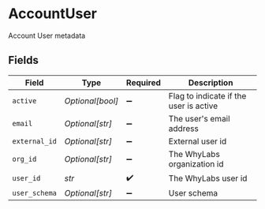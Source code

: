 # AccountUser

Account User metadata


## Fields

| Field                                  | Type                                   | Required                               | Description                            |
| -------------------------------------- | -------------------------------------- | -------------------------------------- | -------------------------------------- |
| `active`                               | *Optional[bool]*                       | :heavy_minus_sign:                     | Flag to indicate if the user is active |
| `email`                                | *Optional[str]*                        | :heavy_minus_sign:                     | The user's email address               |
| `external_id`                          | *Optional[str]*                        | :heavy_minus_sign:                     | External user id                       |
| `org_id`                               | *Optional[str]*                        | :heavy_minus_sign:                     | The WhyLabs organization id            |
| `user_id`                              | *str*                                  | :heavy_check_mark:                     | The WhyLabs user id                    |
| `user_schema`                          | *Optional[str]*                        | :heavy_minus_sign:                     | User schema                            |